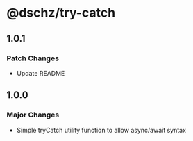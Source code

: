 # @dschz/try-catch

## 1.0.1

### Patch Changes

- Update README

## 1.0.0

### Major Changes

- Simple tryCatch utility function to allow async/await syntax
